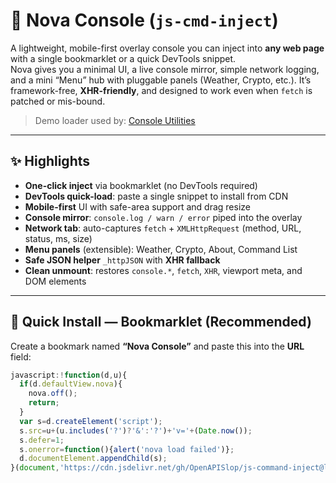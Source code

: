 # 🌌 Nova Console (`js-cmd-inject`)

A lightweight, mobile-first overlay console you can inject into **any web page** with a single bookmarklet or a quick DevTools snippet.  
Nova gives you a minimal UI, a live console mirror, simple network logging, and a mini “Menu” hub with pluggable panels (Weather, Crypto, etc.). It’s framework-free, **XHR-friendly**, and designed to work even when `fetch` is patched or mis-bound.

> Demo loader used by: [Console Utilities](https://openapislop.github.io/js-command-inject-utility/)

---

## ✨ Highlights

- **One-click inject** via bookmarklet (no DevTools required)
- **DevTools quick-load**: paste a single snippet to install from CDN
- **Mobile-first** UI with safe-area support and drag resize
- **Console mirror**: `console.log / warn / error` piped into the overlay
- **Network tab**: auto-captures `fetch` + `XMLHttpRequest` (method, URL, status, ms, size)
- **Menu panels** (extensible): Weather, Crypto, About, Command List
- **Safe JSON helper** `_httpJSON` with **XHR fallback**
- **Clean unmount**: restores `console.*`, `fetch`, `XHR`, viewport meta, and DOM elements

---

## 🔧 Quick Install — Bookmarklet (Recommended)

Create a bookmark named **“Nova Console”** and paste this into the **URL** field:

```javascript
javascript:!function(d,u){
  if(d.defaultView.nova){
    nova.off();
    return;
  }
  var s=d.createElement('script');
  s.src=u+(u.includes('?')?'&':'?')+'v='+(Date.now());
  s.defer=1;
  s.onerror=function(){alert('nova load failed')};
  d.documentElement.appendChild(s);
}(document,'https://cdn.jsdelivr.net/gh/OpenAPISlop/js-command-inject@latest/script.js');
